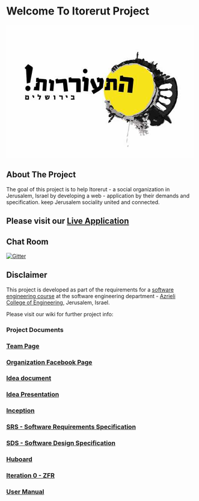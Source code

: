 # Welcome To Itorerut Project

![project logo](https://github.com/talgarusi/Itorerut-Project/blob/master/images/logo.jpg?raw=true)

## About The Project
The goal of this project is to help Itorerut - a social organization in Jerusalem, Israel by developing a web - application by their demands and specification.
keep Jerusalem sociality united and connected.

## Please visit our [Live Application](http://final-project-jce.azurewebsites.net/)

## Chat Room
[![Gitter](https://badges.gitter.im/talgarusi/Itorerut-Project.svg)](https://gitter.im/talgarusi/Itorerut-Project?utm_source=badge&utm_medium=badge&utm_campaign=pr-badge)

## Disclaimer
This project is developed as part of the requirements for a [software engineering course](https://github.com/jce-il/se-class/wiki) at the software engineering department - [Azrieli College of Engineering](http://www.jce.ac.il/), Jerusalem, Israel.

Please visit our wiki for further project info: 

### Project Documents

### [Team Page](https://github.com/talgarusi/Itorerut-Project/wiki/Team)

### [Organization Facebook Page](https://www.facebook.com/InJerusalem/?fref=ts)

### [Idea document](docs/idea.pdf) 
### [Idea Presentation](https://drive.google.com/file/d/0B86tGEa84ZqzN0VZemVfYkxsaTJTTnkwVjhpX0xEcUlrTWFZ/view)

### [Inception](https://github.com/talgarusi/Itorerut-Project/wiki/Project-Inception-Planning-Page)

### [SRS - Software Requirements Specification](https://github.com/talgarusi/Itorerut-Project/wiki/SRS)

### [SDS - Software Design Specification](https://github.com/talgarusi/Itorerut-Project/wiki/SDS) 

### [Huboard](https://huboard.com/talgarusi/Itorerut-Project/)

### [Iteration 0 - ZFR](https://github.com/talgarusi/Itorerut-Project/wiki/iteration-0---ZFR) 

### [User Manual](https://github.com/talgarusi/Itorerut-Project/wiki/User-Manual)
